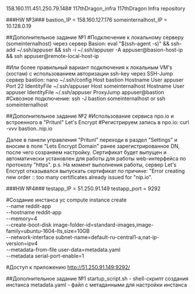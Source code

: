 158.160.111.451.250.79.148# 117thDragon_infra
117thDragon Infra repository

###HW №3###
bastion_IP = 158.160.127.176
someinternalhost_IP = 10.128.0.19

##Дополнительное задание №1
#Подключение к локальному серверу (someinternalhost) через сервер Basion:
eval "$(ssh-agent -s)" && ssh-add ~/.ssh/appuser && ssh -i ~/.ssh/appuser -A appuser@basion-host-ip && ssh appuser@remote-local-host-ip

#Или более правильный вариант подключения к локальным VM's (хостам) с использованием авторизации ssh-key через SSH-Jump сервер bastion:
nano  ~/.ssh/config
Host bastion
        Hostname <ip-bastion>
        User appuser
        Port 22
        IdentityFile ~/.ssh/appuser
Host someinternalhost
        Hostname <ip-local-host>
        User appuser
	IdentityFile ~/.ssh/appuser
	ProxyJump appuser@bastion
#Сквозное подключение:
ssh -J bastion someinternalhost
or
ssh someinternalhost

##Дополнительное задание №2
#Использование сервиса npo.io и встроенного в "Pritunl" Let's Encrypt
#Регистрируем запись в npo.io:
curl -vvv bastion.<ip>.nip.io

Далее в панели управления "Pritunl" переходи в раздел "Settings" и вносим в поле "Lets Encrypt Domain" ранее зарегистрированное DN, после чего созраняем настройку.
Сертификат будет выпущен и автоматически установлен для работы для работы web-интерфейса по протоколу "https".
p.s. На момент выполнения работы, сервер Let's Encrypt отказывался выпускать сертификат по причине: "Error creating new order :: too many certificates already issued for \"nip.io\".

###HW №4###
testapp_IP = 51.250.91.149
testapp_port = 9292

#Создание инстанса
yc compute instance create \
  --name reddit-app \
  --hostname reddit-app \
  --memory=4 \
  --create-boot-disk image-folder-id=standard-images,image-family=ubuntu-1604-lts,size=10GB \
  --network-interface subnet-name=default-ru-central1-a,nat-ip-version=ipv4 \
  --metadata-from-file user-data=metadata.yaml \
  --metadata serial-port-enable=1

#Доступ к приложению
http://51.250.91.149:9292/

##Дополнительное задание №1
startup_script.sh - shell-скрипт создания инстанса
metadata.yaml - файл с метаданными для настройки инстанса
